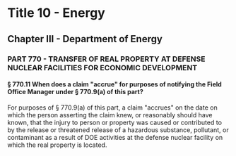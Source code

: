 
# Title 10 - Energy
## Chapter III - Department of Energy
### PART 770 - TRANSFER OF REAL PROPERTY AT DEFENSE NUCLEAR FACILITIES FOR ECONOMIC DEVELOPMENT
#### § 770.11 When does a claim "accrue" for purposes of notifying the Field Office Manager under § 770.9(a) of this part?

For purposes of § 770.9(a) of this part, a claim "accrues" on the date on which the person asserting the claim knew, or reasonably should have known, that the injury to person or property was caused or contributed to by the release or threatened release of a hazardous substance, pollutant, or contaminant as a result of DOE activities at the defense nuclear facility on which the real property is located.
